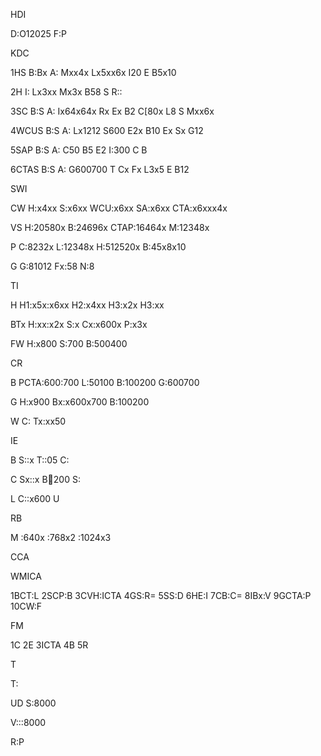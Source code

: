 HDI

D:O12025
F:P



KDC

1HS
B:Bx
A:
Mxx4x
Lx5xx6x
I20
E
B5x10

2H
I:
Lx3xx
Mx3x
B58
S
R::

3SC
B:S
A:
Ix64x64x
Rx
Ex
B2
C[80x
L8
S
Mxx6x

4WCUS
B:S
A:
Lx1212
S600
E2x
B10
Ex
Sx
G12

5SAP
B:S
A:
C50
B5
E2
I:300
C
B

6CTAS
B:S
A:
G600700
T
Cx
Fx
L3x5
E
B12



SWI

CW
H:x4xx
S:x6xx
WCU:x6xx
SA:x6xx
CTA:x6xxx4x

VS
H:20580x
B:24696x
CTAP:16464x
M:12348x

P
C:8232x
L:12348x
H:512520x
B:45x8x10

G
G:81012
Fx:58
N:8



TI

H
H1:x5x:x6xx
H2:x4xx
H3:x2x
H3:xx

BTx
H:xx:x2x
S:x
Cx:x600x
P:x3x

FW
H:x800
S:700
B:500400



CR

B
PCTA:600:700
L:50100
B:100200
G:600700

G
H:x900
Bx:x600x700
B:100200

W
C:
Tx:xx50



IE

B
S::x
T::05
C:

C
Sx::x
B:100:200
S:

L
C::x600
U



RB

M
:640x
:768x2
:1024x3



CCA

WMICA

1BCT:L
2SCP:B
3CVH:ICTA
4GS:R=
5SS:D
6HE:I
7CB:C=
8IBx:V
9GCTA:P
10CW:F



FM

1C
2E
3ICTA
4B
5R



T

T:


UD
S:8000


V:::8000



R:P







